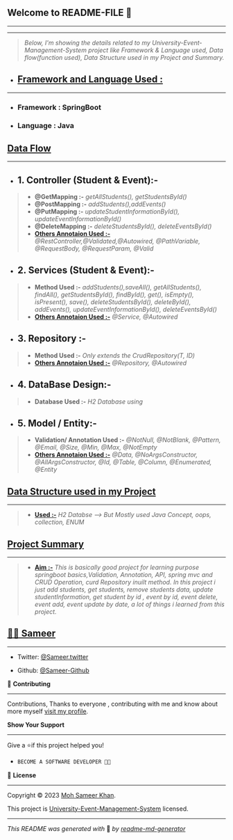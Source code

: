 
## **Welcome to README-FILE 👋**
___
___



> *Below, I'm showing the details related to my University-Event-Management-System project like Framework & Language used, Data flow(function used), Data Structure used in my Project and Summary.*

-  ## [**Framework and Language Used :**](#heading-ids) ##
___
- ### Framework :  **SpringBoot**
- ### Language : **Java**


## [**Data Flow**](#heading-ids) ##
___
- ## 1. **Controller (Student & Event):-** ##
> - **@GetMapping :-**  *getAllStudents(), getStudentsById()*
> - **@PostMapping :-** *addStudents(),addEvents()*
> - **@PutMapping :-** *updateStudentInformationById(), updateEventInformationById()*
> - **@DeleteMapping :-** *deleteStudentsById(), deleteEventsById()*
> - **[Others Annotaion Used :-](#heading-ids)** *@RestController,@Validated,@Autowired, @PathVariable, @RequestBody, @RequestParam, @Valid*

- ## 2. **Services (Student & Event):-** ##
> - **Method Used :-**  *addStudents(),saveAll(), getAllStudents(), findAll(), getStudentsById(), findById(), get(), isEmpty(), isPresent(), save(), deleteStudentsById(), deleteById(), addEvents(), updateEventInformationById(), deleteEventsById()*
> - **[Others Annotaion Used :-](#heading-ids)** *@Service, @Autowired*

- ## 3. **Repository :-** ##
> - **Method Used :-**  *Only extends the CrudRepository(T, ID)*
> - **[Others Annotaion Used :-](#heading-ids)** *@Repository, @Autowired*

- ## 4. **DataBase Design:-** ##
> - **Database Used :-**  *H2 Database using*


- ## 5. **Model / Entity:-** ##
> - **Validation/ Annotation Used :-**  *@NotNull, @NotBlank, @Pattern, @Email, @Size, @Min, @Max, @NotEmpty*
> - **[Others Annotaion Used :-](#heading-ids)** *@Data, @NoArgsConstructor, @AllArgsConstructor, @Id, @Table, @Column, @Enumerated, @Entity*

## [**Data Structure used in my Project**](#heading-ids) ##
____
> - **[Used :-](#heading-ids)** *H2 Databse --> But Mostly used Java Concept, oops, collection, ENUM*

## [**Project Summary**](#heading-ids) ##
____
> - **[Aim :-](#heading-ids)** *This is basically good project for learning purpose springboot basics,Validation, Annotation, API, spring mvc and CRUD Operation, curd Repository inuilt method. In this project i just add students, get students, remove students data, update studentInformation, get student by id , event by id, event delete, event add, event update by date, a lot of things i learned from this project.*

## **[👨‍💻 Sameer](#heading-ids)** ##
____

- Twitter: [@Sameer.twitter](https://twitter.com/Sameerr1819)

- Github: [@Sameer-Github](https://github.com/Moh-Sameer-Khan)


🤝 **Contributing**
___
Contributions, Thanks to everyone , contributing with me and know about more myself [visit my profile](https://www.instagram.com/sameer181911/).

**Show Your Support**
___
Give a ⭐if this project helped you!

- ```bash
  BECOME A SOFTWARE DEVELOPER 👩‍💻

<!-- Here something icon -->

📝 **License**
___
Copyright © 2023 [Moh Sameer Khan](#heading-ids).

This project is [University-Event-Management-System](https://choosealicense.com/licenses/mit/) licensed.

___
*This README was generated with* 🧡 *by [readme-md-generator](https://www.makeareadme.com/)*









